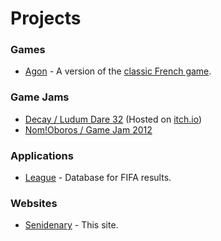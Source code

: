 # Projects

### Games
* [Agon](https://github.com/senidenary/agon) - A version of the [classic French game](https://en.wikipedia.org/wiki/Agon_(game)).

### Game Jams
* [Decay / Ludum Dare 32](https://github.com/senidenary/decay) (Hosted on [itch.io](https://invertedsaint.itch.io/decay))
* [Nom!Oboros / Game Jam 2012](http://archive.globalgamejam.org/2012/nomoboros)

### Applications
* [League](http://github.com/senidenary/league) - Database for FIFA results.

### Websites
* [Senidenary](https://github.com/senidenary/senidenary.github.io) - This site.


